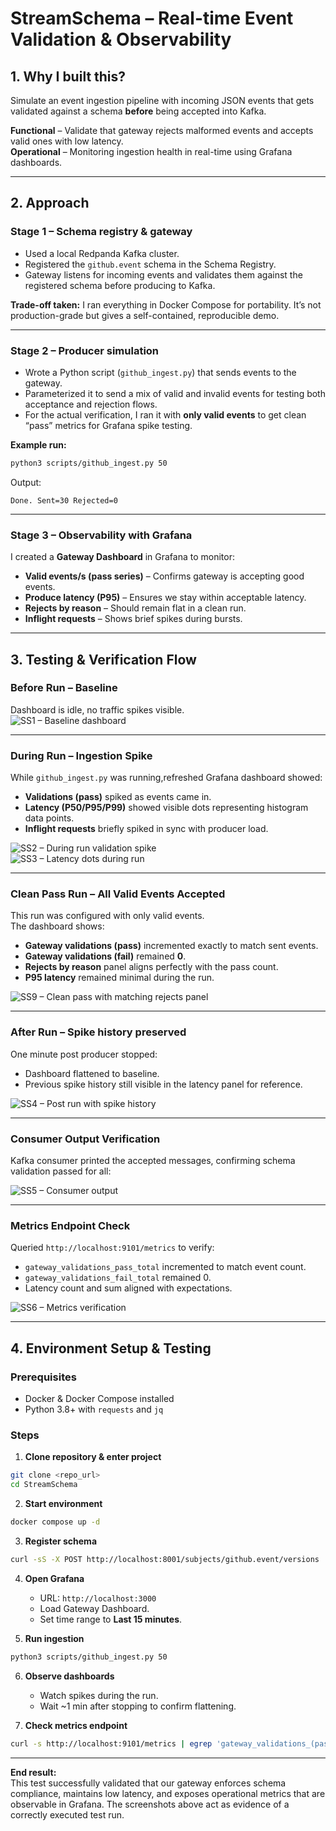 # StreamSchema – Real-time Event Validation & Observability

## 1. Why I built this?  
Simulate an event ingestion pipeline with incoming JSON events that gets validated against a schema **before** being accepted into Kafka.  


 **Functional** – Validate that gateway rejects malformed events and accepts valid ones with low latency.  
 **Operational** – Monitoring ingestion health in real-time using Grafana dashboards.  


---

## 2. Approach  

### **Stage 1 – Schema registry & gateway**
- Used a local Redpanda Kafka cluster.
- Registered the `github.event` schema in the Schema Registry.
- Gateway listens for incoming events and validates them against the registered schema before producing to Kafka.

**Trade-off taken:** I ran everything in Docker Compose for portability. It’s not production-grade but gives a self-contained, reproducible demo.

---

### **Stage 2 – Producer simulation**
- Wrote a Python script (`github_ingest.py`) that sends events to the gateway.
- Parameterized it to send a mix of valid and invalid events for testing both acceptance and rejection flows.
- For the actual verification, I ran it with **only valid events** to get clean “pass” metrics for Grafana spike testing.

**Example run:**
```bash
python3 scripts/github_ingest.py 50
```
Output:
```
Done. Sent=30 Rejected=0
```
  
---

### **Stage 3 – Observability with Grafana**
I created a **Gateway Dashboard** in Grafana to monitor:

- **Valid events/s (pass series)** – Confirms gateway is accepting good events.
- **Produce latency (P95)** – Ensures we stay within acceptable latency.
- **Rejects by reason** – Should remain flat in a clean run.
- **Inflight requests** – Shows brief spikes during bursts.

---

## 3. Testing & Verification Flow  

### **Before Run – Baseline**
Dashboard is idle, no traffic spikes visible.  
![SS1 – Baseline dashboard](screenshots/screenshot1.png)

---

### **During Run – Ingestion Spike**
While `github_ingest.py` was running,refreshed Grafana dashboard showed:
- **Validations (pass)** spiked as events came in.
- **Latency (P50/P95/P99)** showed visible dots representing histogram data points.
- **Inflight requests** briefly spiked in sync with producer load.  

![SS2 – During run validation spike](screenshots/screenshot2.png)  
![SS3 – Latency dots during run](screenshots/screenshot3.png)

---

### **Clean Pass Run – All Valid Events Accepted**
This run was configured with only valid events.  
The dashboard shows:
- **Gateway validations (pass)** incremented exactly to match sent events.
- **Gateway validations (fail)** remained **0**.
- **Rejects by reason** panel aligns perfectly with the pass count.
- **P95 latency** remained minimal during the run.

![SS9 – Clean pass with matching rejects panel](screenshots/screenshot9.png)

---

### **After Run – Spike history preserved**
One minute post producer stopped:
- Dashboard flattened to baseline.
- Previous spike history still visible in the latency panel for reference.  

![SS4 – Post run with spike history](screenshots/screenshot4.png)

---

### **Consumer Output Verification**
 Kafka consumer printed the accepted messages, confirming schema validation passed for all:  

![SS5 – Consumer output](screenshots/screenshot5.png)

---

### **Metrics Endpoint Check**
Queried `http://localhost:9101/metrics` to verify:
- `gateway_validations_pass_total` incremented to match event count.
- `gateway_validations_fail_total` remained 0.
- Latency count and sum aligned with expectations.  

![SS6 – Metrics verification](screenshots/screenshot6.png)

---

## 4. Environment Setup & Testing  

### **Prerequisites**
- Docker & Docker Compose installed
- Python 3.8+ with `requests` and `jq`

### **Steps**
1. **Clone repository & enter project**
```bash
git clone <repo_url>
cd StreamSchema
```
2. **Start environment**
```bash
docker compose up -d
```
3. **Register schema**
```bash
curl -sS -X POST http://localhost:8001/subjects/github.event/versions   -H 'Content-Type: application/json'   --data-binary @/tmp/github_event_body.json | jq .
```
4. **Open Grafana**
   - URL: `http://localhost:3000`
   - Load Gateway Dashboard.
   - Set time range to **Last 15 minutes**.

5. **Run ingestion**
```bash
python3 scripts/github_ingest.py 50
```

6. **Observe dashboards**
   - Watch spikes during the run.
   - Wait ~1 min after stopping to confirm flattening.

7. **Check metrics endpoint**
```bash
curl -s http://localhost:9101/metrics | egrep 'gateway_validations_(pass|fail)_total|produce_latency_seconds_(count|sum)'
```

---

**End result:**  
This test successfully validated that our gateway enforces schema compliance, maintains low latency, and exposes operational metrics that are observable in Grafana. The screenshots above act as evidence of a correctly executed test run.
